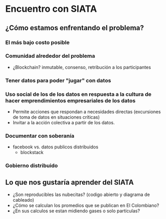 # Encuentro con SIATA

## ¿Cómo estamos enfrentando el problema?
### El más bajo costo posible
### Comunidad alrededor del problema
  
  * ¿Blockchain? inmutable, consenso, retribución a los participantes
  
### Tener datos para poder "jugar" con datos
### Uso social de los de los datos en respuesta a la cultura de hacer emprendimientos empresariales de los datos

  * Permite acciones que respondan a necesidades directas (excursiones de toma de datos en situaciones críticas) 
  * Invitar a la acción colectiva a partir de los datos.

### Documentar con soberanía
  * facebook vs. datos publicos distribuidos
    - blockstack
    
### Gobierno distribuido

## Lo que nos gustaría aprender del SIATA
  * ¿Son reproducibles las nubecitas? (codigo abierto y diagrama de cableado)
  * ¿Cómo se calculan los promedios que se publican en El Colombiano?
  * ¿En sus calculos se estan midiendo gases o solo partículas?
  
 
